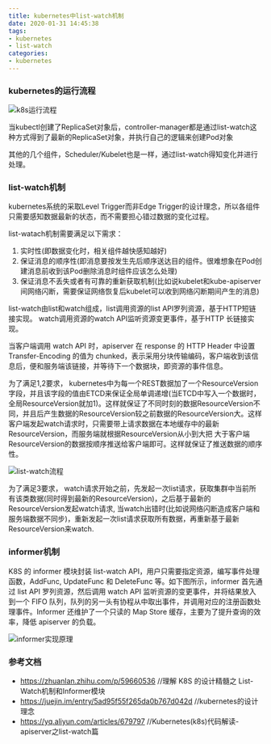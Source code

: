 ```yaml
---
title: kubernetes中list-watch机制
date: 2020-01-31 14:45:38
tags:
- kubernetes
- list-watch
categories:
- kubernetes
---
```


### kubernetes的运行流程

![k8s运行流程](https://www.kubernetes.org.cn/img/2017/03/20170315101923.jpg)

当kubectl创建了ReplicaSet对象后，controller-manager都是通过list-watch这种方式得到了最新的ReplicaSet对象，并执行自己的逻辑来创建Pod对象

其他的几个组件，Scheduler/Kubelet也是一样，通过list-watch得知变化并进行处理。

### list-watch机制

kubernetes系统的采取Level Trigger而非Edge Trigger的设计理念，所以各组件只需要感知数据最新的状态，而不需要担心错过数据的变化过程。

list-watach机制需要满足以下需求：
1. 实时性(即数据变化时，相关组件越快感知越好)
2. 保证消息的顺序性(即消息要按发生先后顺序送达目的组件。很难想象在Pod创建消息前收到该Pod删除消息时组件应该怎么处理)
3. 保证消息不丢失或者有可靠的重新获取机制(比如说kubelet和kube-apiserver间网络闪断，需要保证网络恢复后kubelet可以收到网络闪断期间产生的消息)

list-watch由list和watch组成，list调用资源的list API罗列资源，基于HTTP短链接实现。 watch调用资源的watch API监听资源变更事件，基于HTTP 长链接实现。

当客户端调用 watch API 时，apiserver 在 response 的 HTTP Header 中设置 Transfer-Encoding 的值为 chunked，表示采用分块传输编码，客户端收到该信息后，便和服务端该链接，并等待下一个数据块，即资源的事件信息。

为了满足1,2要求， kubernetes中为每一个REST数据加了一个ResourceVersion字段，并且该字段的值由ETCD来保证全局单调递增(当ETCD中写入一个数据时，全局ResourceVersion就加1)。这样就保证了不同时刻的数据ResourceVersion不同，并且后产生数据的ResourceVersion较之前数据的ResourceVersion大。这样客户端发起watch请求时，只需要带上请求数据在本地缓存中的最新ResourceVersion，而服务端就根据ResourceVersion从小到大把 大于客户端ResourceVersion的数据按顺序推送给客户端即可。这样就保证了推送数据的顺序性。

![list-watch流程](https://user-gold-cdn.xitu.io/2018/4/20/162e11c7cc0a205a?imageslim.jpg)

为了满足3要求， watch请求开始之前，先发起一次list请求，获取集群中当前所有该类数据(同时得到最新的ResourceVersion)，之后基于最新的ResourceVersion发起watch请求, 当watch出错时(比如说网络闪断造成客户端和服务端数据不同步)，重新发起一次list请求获取所有数据，再重新基于最新ResourceVersion来watch.

### informer机制

K8S 的 informer 模块封装 list-watch API，用户只需要指定资源，编写事件处理函数，AddFunc, UpdateFunc 和 DeleteFunc 等。如下图所示，informer 首先通过 list API 罗列资源，然后调用 watch API 监听资源的变更事件，并将结果放入到一个 FIFO 队列，队列的另一头有协程从中取出事件，并调用对应的注册函数处理事件。Informer 还维护了一个只读的 Map Store 缓存，主要为了提升查询的效率，降低 apiserver 的负载。

![informer实现原理](http://wsfdl.oss-cn-qingdao.aliyuncs.com/listwatch.png)

### 参考文档

- https://zhuanlan.zhihu.com/p/59660536    //理解 K8S 的设计精髓之 List-Watch机制和Informer模块
- https://juejin.im/entry/5ad95f55f265da0b767d042d  //kubernetes的设计理念
- https://yq.aliyun.com/articles/679797  //Kubernetes(k8s)代码解读-apiserver之list-watch篇